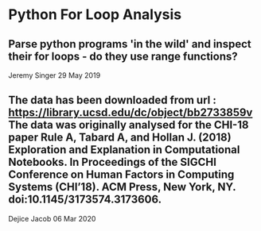# Python For Loop Analysis


Parse python programs 'in the wild' and inspect
their for loops - do they use range functions?
---
Jeremy Singer
29 May 2019

The data has been downloaded from url : https://library.ucsd.edu/dc/object/bb2733859v
The data was originally analysed for the CHI-18 paper 
Rule A, Tabard A, and Hollan J. (2018) Exploration and Explanation in Computational Notebooks. In Proceedings of the SIGCHI Conference on Human Factors in Computing Systems (CHI’18). ACM Press, New York, NY. doi:10.1145/3173574.3173606. 
---
Dejice Jacob
06 Mar 2020

